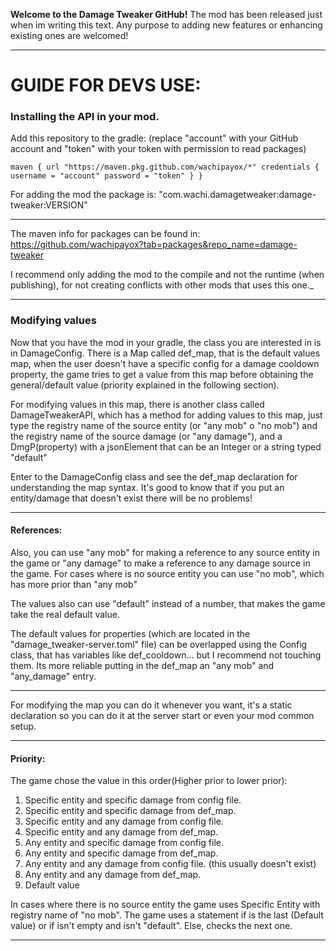 **Welcome to the Damage Tweaker GitHub!**
The mod has been released just when im writing this text. Any purpose to adding new features or enhancing existing ones
are welcomed!

-----
# GUIDE FOR DEVS USE:

### Installing the API in your mod.

Add this repository to the gradle: (replace "account" with your GitHub account and "token" with your token with permission to read packages)

`
maven {
url "https://maven.pkg.github.com/wachipayox/*"
credentials {
            username = "account"
            password = "token"
        }
}
`

For adding the mod the package is:
"com.wachi.damagetweaker:damage-tweaker:VERSION"

---
The maven info for packages can be found in:
https://github.com/wachipayox?tab=packages&repo_name=damage-tweaker


I recommend only adding the mod to the compile and not the runtime (when publishing),
for not creating conflicts with other mods that uses this one._

---
### Modifying values

Now that you have the mod in your gradle, the class you are interested in is in DamageConfig.
There is a Map called def_map, that is the default values map, when the user doesn't have a specific config for a damage
cooldown property, the game tries to get a value from this map before obtaining the general/default value (priority explained in
the following section). 

For modifying values in this map, there is another class called DamageTweakerAPI, which has a method for adding values to this map, just type the registry name
of the source entity (or "any mob" o "no mob") and the registry name of the source damage (or "any damage"), and a DmgP(property) with a jsonElement that can be an Integer
or a string typed "default"


Enter to the DamageConfig class and see the def_map declaration for understanding the map syntax.
It's good to know that if you put an entity/damage that doesn't exist there will be no problems!

----------

#### **References:** 
Also, you can use "any mob" for making a reference to any source entity in the game or "any damage" to make a reference to
any damage source in the game. For cases where is no source entity you can use "no mob", which has more prior than "any mob"

The values also can use "default" instead of a number, that makes the game take the real default value.

The default values for properties (which are located in the "damage_tweaker-server.toml" file) can be overlapped using the Config class, that
has variables like def_cooldown... but I recommend not touching them. Its more reliable putting in the def_map an "any mob" and "any_damage" entry.

-----

For modifying the map you can do it whenever you want, it's a static declaration so you can do it at the server start or even
your mod common setup.

----------

#### **Priority:**
The game chose the value in this order(Higher prior to lower prior):
1. Specific entity and specific damage from config file.
2. Specific entity and specific damage from def_map.
3. Specific entity and any damage from config file.
4. Specific entity and any damage from def_map.
5. Any entity and specific damage from config file.
6. Any entity and specific damage from def_map.
7. Any entity and any damage from config file. (this usually doesn't exist)
8. Any entity and any damage from def_map.
9. Default value

In cases where there is no source entity the game uses Specific Entity with registry name of "no mob".
The game uses a statement if is the last (Default value) or if isn't empty and isn't "default". Else, checks the next one.

-----
